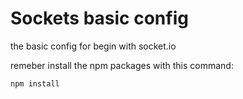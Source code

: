 # Sockets basic config
the basic config for begin with socket.io

remeber install the npm packages with this command:
```
npm install
```
